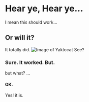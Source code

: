 # Hear ye, Hear ye...
I mean this should work...
## Or will it?
It totally did.
![Image of Yaktocat](https://octodex.github.com/images/yaktocat.png)
See?
### Sure. It worked. But.
but what?
...
#### OK.
Yes! it is.


